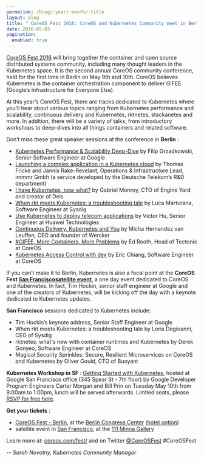 ```yaml
---
permalink: /blog/:year/:month/:title
layout: blog
title: " CoreOS Fest 2016: CoreOS and Kubernetes Community meet in Berlin (& San Francisco) "
date: 2016-05-03
pagination:
  enabled: true
---
```

[CoreOS Fest 2016](https://coreos.com/fest/) will bring together the container and open source distributed systems community, including many thought leaders in the Kubernetes space. It is the second annual CoreOS community conference, held for the first time in Berlin on May 9th and 10th. CoreOS believes Kubernetes is the container orchestration component to deliver GIFEE (Google’s Infrastructure for Everyone Else).  

At this year’s CoreOS Fest, there are tracks dedicated to Kubernetes where you’ll hear about various topics ranging from Kubernetes performance and scalability, continuous delivery and Kubernetes, rktnetes, stackanetes and more. In addition, there will be a variety of talks, from introductory workshops to deep-dives into all things containers and related software.  

Don’t miss these great speaker sessions at the conference in **Berlin** :  


- [Kubernetes Performance & Scalability Deep-Dive](https://coreosfest2016.sched.org/event/6ckp/kubernetes-performance-scalability-deep-dive?iframe=no&w=i:100;&sidebar=yes&bg=no) by Filip Grzadkowski, Senior Software Engineer at Google
- [Launching a complex application in a Kubernetes cloud](http://coreosfest2016.sched.org/event/6T0b/launching-a-complex-application-in-a-kubernetes-cloud) by Thomas Fricke and Jannis Rake-Revelant, Operations & Infrastructure Lead, immmr Gmbh (a service developed by the Deutsche Telekom’s R&D department)
- [I have Kubernetes, now what?](https://coreosfest2016.sched.org/event/6db3/i-have-kubernetes-now-what?iframe=no&w=i:100;&sidebar=yes&bg=no) by Gabriel Monroy, CTO of Engine Yard and creator of Deis
- [When rkt meets Kubernetes: a troubleshooting tale](https://coreosfest2016.sched.org/event/6YGg/when-rkt-meets-kubernetes-a-troubleshooting-tale?iframe=no&w=i:100;&sidebar=yes&bg=no) by Luca Marturana, Software Engineer at Sysdig
- [Use Kubernetes to deploy telecom applications](https://coreosfest2016.sched.org/event/6eSE/use-kubernetes-to-deploy-telecom-applications?iframe=no&w=i:100;&sidebar=yes&bg=no) by Victor Hu, Senior Engineer at Huawei Technologies
- [Continuous Delivery, Kubernetes and You](https://coreosfest2016.sched.org/event/6qCs/continuous-delivery-kubernetes-and-you?iframe=no&w=i:100;&sidebar=yes&bg=no) by Micha Hernandez van Leuffen, CEO and founder of Wercker
- [#GIFEE, More Containers, More Problems](https://coreosfest2016.sched.org/event/6YJl/gifee-more-containers-more-problems?iframe=no&w=i:100;&sidebar=yes&bg=no) by Ed Rooth, Head of Tectonic at CoreOS
- [Kubernetes Access Control with dex](https://coreosfest2016.sched.org/event/6YH4/kubernetes-access-control-with-dex?iframe=no&w=i:100;&sidebar=yes&bg=no) by Eric Chiang, Software Engineer at CoreOS

If you can’t make it to Berlin, Kubernetes is also a focal point at the **CoreOS Fest [San Francisco](https://www.eventbrite.com/e/coreos-fest-san-francisco-satellite-event-tickets-22705108591)**[**satellite event**](https://www.eventbrite.com/e/coreos-fest-san-francisco-satellite-event-tickets-22705108591), a one day event dedicated to CoreOS and Kubernetes. In fact, Tim Hockin, senior staff engineer at Google and one of the creators of Kubernetes, will be kicking off the day with a keynote dedicated to Kubernetes updates.  

**San Francisco** sessions dedicated to Kubernetes include:  


- Tim Hockin’s keynote address, Senior Staff Engineer at Google
- When rkt meets Kubernetes: a troubleshooting tale by Loris Degioanni, CEO of Sysdig
- rktnetes: what's new with container runtimes and Kubernetes by Derek Gonyeo, Software Engineer at CoreOS
- Magical Security Sprinkles: Secure, Resilient Microservices on CoreOS and Kubernetes by Oliver Gould, CTO of Buoyant

**Kubernetes Workshop in SF** : [Getting Started with Kubernetes](https://www.eventbrite.com/e/getting-started-with-kubernetes-tickets-25180552711), hosted at Google San Francisco office (345 Spear St - 7th floor) by Google Developer Program Engineers Carter Morgan and Bill Prin on Tuesday May 10th&nbsp;from 9:00am to 1:00pm, lunch will be served afterwards. Limited seats, please [RSVP for free here](https://www.eventbrite.com/e/getting-started-with-kubernetes-tickets-25180552711).  

**Get your tickets** :  

- [CoreOS Fest - Berlin](https://ti.to/coreos/coreos-fest-2016/en), at the [Berlin Congress Center](https://www.google.com/maps/place/bcc+Berlin+Congress+Center+GmbH/@52.5206732,13.4165195,15z/data=!4m2!3m1!1s0x0:0xd2a15220241f2080) ([hotel option](http://www.parkinn-berlin.de/))
- satellite event in [San Francisco](https://www.eventbrite.com/e/coreos-fest-san-francisco-satellite-event-tickets-22705108591), at the [111 Minna Gallery](https://www.google.com/maps/place/111+Minna+Gallery/@37.7873222,-122.3994124,15z/data=!4m2!3m1!1s0x0:0xb55875af8c0ca88b?sa=X&ved=0ahUKEwjZ8cPLtL7MAhVQ5GMKHa8bCM4Q_BIIdjAN)

Learn more at:&nbsp;[coreos.com/fest/](https://coreos.com/fest/)&nbsp;and on Twitter&nbsp;[@CoreOSFest](https://twitter.com/coreosfest) #CoreOSFest  


_-- Sarah Novotny, Kubernetes Community Manager_
